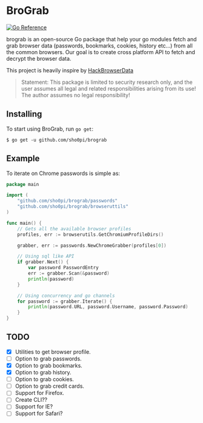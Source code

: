 # BroGrab

[![Go Reference](https://pkg.go.dev/badge/github.com/sho0pi/brograb.svg)](https://pkg.go.dev/github.com/sho0pi/brograb)

brograb is an open-source Go package that help your go modules fetch and grab browser data
(passwords, bookmarks, cookies, history etc...) from all the common browsers. Our goal is to create cross platform API
to fetch and decrypt the browser data. 

This project is heavily inspire by [HackBrowserData](https://github.com/moonD4rk/HackBrowserData)

> Statement: This package is limited to security research only, and the user assumes all legal and related
> responsibilities arising from its use! The author assumes no legal responsibility!


## Installing

To start using BroGrab, run `go get`:

```shell
$ go get -u github.com/sho0pi/brograb
```

## Example

To iterate on Chrome passwords is simple as:

```go
package main

import (
	"github.com/sho0pi/brograb/passwords"
	"github.com/sho0pi/brograb/browseruttils"
)

func main() {
	// Gets all the available browser profiles
	profiles, err := browserutils.GetChromiumProfileDirs()

	grabber, err := passwords.NewChromeGrabber(profiles[0])

	// Using sql like API
	if grabber.Next() {
		var password PasswordEntry
		err := grabber.Scan(&password)
		println(password)
	}

	// Using concurrency and go channels
	for password := grabber.Iterate() {
		println(password.URL, password.Username, password.Password)
	}
}

```

## TODO

- [x] Utilities to get browser profile.
- [ ] Option to grab passwords.
- [x] Option to grab bookmarks.
- [x] Option to grab history.
- [ ] Option to grab cookies.
- [ ] Option to grab credit cards.
- [ ] Support for Firefox.
- [ ] Create CLI??
- [ ] Support for IE?
- [ ] Support for Safari?
